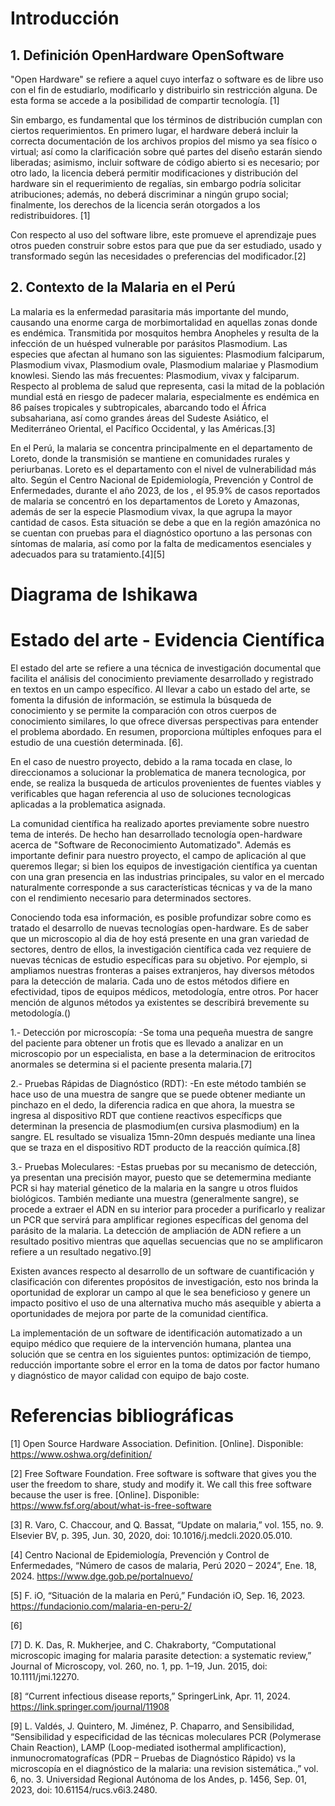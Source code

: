 # Introducción
## 1. Definición OpenHardware OpenSoftware
"Open Hardware" se refiere a aquel cuyo interfaz o software es de libre uso con el fin de estudiarlo, modificarlo y distribuirlo sin restricción alguna. De esta forma se accede a la posibilidad de compartir tecnología. [1]

Sin embargo, es fundamental que los términos de distribución cumplan con ciertos requerimientos. En primero lugar, el hardware deberá incluir la correcta documentación de los archivos propios del mismo ya sea físico o virtual; así como la clarificación sobre qué partes del diseño estarán siendo liberadas; asimismo, incluir software de código abierto si es necesario; por otro lado, la licencia deberá permitir modificaciones y distribución del hardware sin el requerimiento de regalías, sin embargo podría solicitar atribuciones; además, no deberá discriminar a ningún grupo social; finalmente, los derechos de la licencia serán otorgados a los redistribuidores. [1]

Con respecto al uso del software libre, este promueve el aprendizaje pues otros pueden construir sobre estos para que pue da ser estudiado, usado y transformado según las necesidades o preferencias del modificador.[2]


## 2. Contexto de la Malaria en el Perú
La malaria es la enfermedad parasitaria más importante del mundo, causando una enorme carga de morbimortalidad en aquellas zonas donde es endémica. Transmitida por mosquitos hembra Anopheles y resulta de la infección de un huésped vulnerable por parásitos Plasmodium. Las especies que afectan al humano son las siguientes: Plasmodium falciparum, Plasmodium vivax, Plasmodium ovale, Plasmodium malariae y Plasmodium knowlesi. Siendo las más frecuentes: Plasmodium, vivax y falciparum.
Respecto al problema de salud que representa, casi la mitad de la población mundial está en riesgo de padecer malaria, especialmente es endémica en 86 países tropicales y subtropicales, abarcando todo el África subsahariana, así como grandes áreas del Sudeste Asiático, el Mediterráneo Oriental, el Pacífico Occidental, y las Américas.[3]

En el Perú, la malaria se concentra principalmente en el departamento de Loreto, donde la transmisión se mantiene en comunidades rurales y periurbanas. Loreto es el departamento con el nivel de vulnerabilidad más alto. Según el Centro Nacional de Epidemiología, Prevención y Control de Enfermedades, durante el año 2023, de los , el 95.9% de casos reportados de malaria se concentró en los departamentos de Loreto y Amazonas, además de ser la especie Plasmodium vivax, la que agrupa la mayor cantidad de casos. Esta situación se debe a que en la región amazónica no se cuentan con pruebas para el diagnóstico oportuno a las personas con síntomas de malaria, así como por la falta de medicamentos esenciales y adecuados para su tratamiento.[4][5]


# Diagrama de Ishikawa

# Estado del arte - Evidencia Científica 
El estado del arte se refiere a una técnica de investigación documental que facilita el análisis del conocimiento previamente desarrollado y registrado en textos en un campo específico. Al llevar a cabo un estado del arte, se fomenta la difusión de información, se estimula la búsqueda de conocimiento y se permite la comparación con otros cuerpos de conocimiento similares, lo que ofrece diversas perspectivas para entender el problema abordado. En resumen, proporciona múltiples enfoques para el estudio de una cuestión determinada. [6].

En el caso de nuestro proyecto, debido a la rama tocada en clase, lo direccionamos a solucionar la problematica de manera tecnologica, por ende, se realiza la busqueda de articulos provenientes de fuentes viables y verificables que hagan referencia al uso de soluciones tecnologicas aplicadas a la problematica asignada.

La comunidad científica ha realizado aportes previamente sobre nuestro tema de interés. De hecho han desarrollado tecnología open-hardware acerca de "Software de Reconocimiento Automatizado". Además es importante definir para nuestro proyecto, el campo de aplicación al que queremos llegar; si bien los equipos de investigación científica ya cuentan con una gran presencia en las industrias principales, su valor en el mercado naturalmente corresponde a sus características técnicas y va de la mano con el rendimiento necesario para determinados sectores.

Conociendo toda esa información, es posible profundizar sobre como es tratado el desarrollo de nuevas tecnologías open-hardware. Es de saber que un microscopio al dia de hoy está presente en una gran variedad de sectores, dentro de ellos, la investigación científica cada vez requiere de nuevas técnicas de estudio específicas para su objetivo. Por ejemplo, si ampliamos nuestras fronteras a paises extranjeros, hay diversos métodos para la detección de malaria. Cada uno de estos métodos difiere en efectividad, tipos de equipos médicos, metodología, entre otros. Por hacer mención de algunos métodos ya existentes se describirá brevemente su metodología.()

1.- Detección por microscopía: -Se toma una pequeña muestra de sangre del paciente para obtener un frotis que es llevado a analizar en un microscopio por un especialista, en base a la determinacion de eritrocitos anormales se determina si el paciente presenta malaria.[7] 

2.- Pruebas Rápidas de Diagnóstico (RDT): -En este método también se hace uso de una muestra de sangre que se puede obtener mediante un pinchazo en el dedo, la diferencia radica en que ahora, la muestra se ingresa al dispositivo RDT que contiene reactivos específicps que determinan la presencia de plasmodium(en cursiva plasmodium) en la sangre. EL resultado se visualiza 15mn-20mn después mediante una linea que se traza en el dispositivo RDT producto de la reacción química.[8] 

3.- Pruebas Moleculares: -Estas pruebas por su mecanismo de detección, ya presentan una precisión mayor, puesto que se detemermina mediante PCR si hay material génetico de la malaria en la sangre u otros fluidos biológicos. También mediante una muestra (generalmente sangre), se procede a extraer el ADN en su interior para proceder a purificarlo y realizar un PCR que servirá para amplificar regiones específicas del genoma del parásito de la malaria. La detección de ampliación de ADN refiere a un resultado positivo mientras que aquellas secuencias que no se amplificaron refiere a un resultado negativo.[9] 

Existen avances respecto al desarrollo de un software de cuantificación y clasificación con diferentes propósitos de investigación, esto nos brinda la oportunidad de explorar un campo al que le sea beneficioso y genere un impacto positivo el uso de una alternativa mucho más asequible y abierta a oportunidades de mejora por parte de la comunidad científica.

La implementación de un software de identificación automatizado a un equipo médico que requiere de la intervención humana, plantea una solución que se centra en los siguientes puntos: optimización de tiempo, reducción importante sobre el error en la toma de datos por factor humano y diagnóstico de mayor calidad con equipo de bajo coste.

# Referencias bibliográficas
[1] Open Source Hardware Association. Definition. [Online]. Disponible: https://www.oshwa.org/definition/ 

[2] Free Software Foundation. Free software is software that gives you the user the freedom to share, study and modify it. We call this free software because the user is free. [Online]. Disponible: https://www.fsf.org/about/what-is-free-software

[3]
R. Varo, C. Chaccour, and Q. Bassat, “Update on malaria,” vol. 155, no. 9. Elsevier BV, p. 395, Jun. 30, 2020, doi: 10.1016/j.medcli.2020.05.010.

[4] 
Centro Nacional de Epidemiología, Prevención y Control de Enfermedades, “Número de casos de malaria, Perú 2020 – 2024”,  Ene. 18, 2024. https://www.dge.gob.pe/portalnuevo/

[5] 
F. iO, “Situación de la malaria en Perú,” Fundación iO, Sep. 16, 2023. https://fundacionio.com/malaria-en-peru-2/

[6]

[7]
D. K. Das, R. Mukherjee, and C. Chakraborty, “Computational microscopic imaging for malaria parasite detection: a systematic review,” Journal of Microscopy, vol. 260, no. 1, pp. 1–19, Jun. 2015, doi: 10.1111/jmi.12270.

[8]
“Current infectious disease reports,” SpringerLink, Apr. 11, 2024. https://link.springer.com/journal/11908 

[9]
L. Valdés, J. Quintero, M. Jiménez, P. Chaparro, and Sensibilidad, “Sensibilidad y especificidad de las técnicas moleculares PCR (Polymerase Chain Reaction), LAMP (Loop-mediated isothermal amplificaction), inmunocromatografícas (PDR – Pruebas de Diagnóstico Rápido) vs la microscopía en el diagnóstico de la malaria: una revision sistemática.,” vol. 6, no. 3. Universidad Regional Autónoma de los Andes, p. 1456, Sep. 01, 2023, doi: 10.61154/rucs.v6i3.2480.

